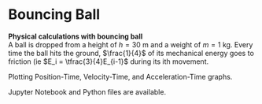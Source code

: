 # Bouncing Ball

**Physical calculations with bouncing ball**
<br/>
A ball is dropped from a height of $h = 30\text{ m}$ and a weight of $m = 1\text{ kg}$. Every time the ball hits the ground, $\frac{1}{4}$ of its mechanical energy goes to friction (ie $E_i = \tfrac{3}{4}E_{i-1}$ during its ith movement.
<br/>

Plotting Position-Time, Velocity-Time, and Acceleration-Time graphs.
<br/>

Jupyter Notebook and Python files are available.
